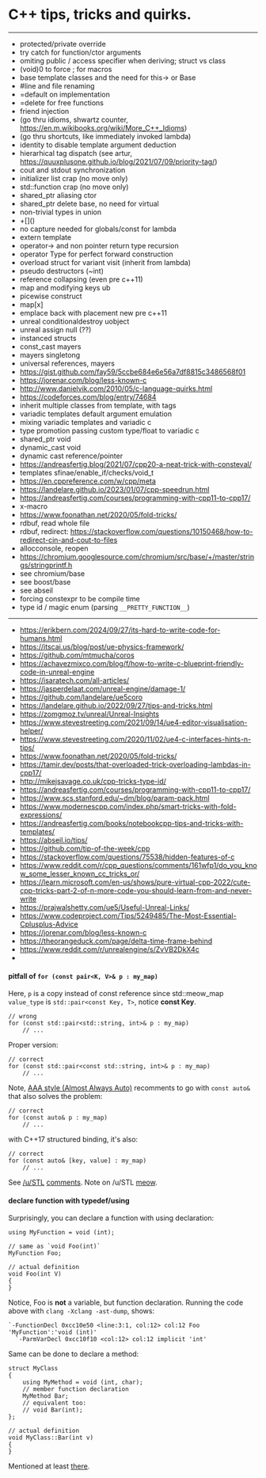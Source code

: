 # C++ tips, tricks and quirks.

-----------------------------------------------------------

- protected/private override
- try catch for function/ctor arguments
- omiting public / access specifier when deriving; struct vs class
- (void)0 to force ; for macros
- base template classes and the need for this-> or Base
- #line and file renaming
- =default on implementation
- =delete for free functions
- friend injection
- (go thru idioms, shwartz counter, https://en.m.wikibooks.org/wiki/More_C++_Idioms)
- (go thru shortcuts, like immediately invoked lambda)
- identity to disable template argument deduction
- hierarhical tag dispatch (see artur, https://quuxplusone.github.io/blog/2021/07/09/priority-tag/)
- cout and stdout synchronization
- initializer list crap (no move only)
- std::function crap (no move only)
- shared_ptr aliasing ctor
- shared_ptr delete base, no need for virtual
- non-trivial types in union
- +\[]()
- no capture needed for globals/const for lambda
- extern template
- operator-> and non pointer return type recursion
- operator Type for perfect forward construction
- overload struct for variant visit (inherit from lambda)
- pseudo destructors (~int)
- reference collapsing (even pre c++11)
- map and modifying keys ub
- picewise construct
- map[x]
- emplace back with placement new pre c++11
- unreal conditionaldestroy uobject
- unreal assign null (??)
- instanced structs
- const_cast mayers
- mayers singletong
- universal references, mayers
- https://gist.github.com/fay59/5ccbe684e6e56a7df8815c3486568f01
- https://jorenar.com/blog/less-known-c
- http://www.danielvik.com/2010/05/c-language-quirks.html
- https://codeforces.com/blog/entry/74684
- inherit multiple classes from template, with tags
- variadic templates default argument emulation
- mixing variadic templates and variadic c
- type promotion passing custom type/float to variadic c
- shared_ptr void
- dynamic_cast void
- dynamic cast reference/pointer
- https://andreasfertig.blog/2021/07/cpp20-a-neat-trick-with-consteval/
- templates sfinae/enable_if/checks/void_t
- https://en.cppreference.com/w/cpp/meta
- https://landelare.github.io/2023/01/07/cpp-speedrun.html
- https://andreasfertig.com/courses/programming-with-cpp11-to-cpp17/
- x-macro
- https://www.foonathan.net/2020/05/fold-tricks/
- rdbuf, read whole file
- rdbuf, redirect: https://stackoverflow.com/questions/10150468/how-to-redirect-cin-and-cout-to-files
- allocconsole, reopen
- https://chromium.googlesource.com/chromium/src/base/+/master/strings/stringprintf.h
- see chromium/base
- see boost/base
- see abseil
- forcing constexpr to be compile time
- type id / magic enum (parsing `__PRETTY_FUNCTION__`)

-----------------------------------------------------------

- https://erikbern.com/2024/09/27/its-hard-to-write-code-for-humans.html
- https://itscai.us/blog/post/ue-physics-framework/
- https://github.com/mtmucha/coros
- https://achavezmixco.com/blog/f/how-to-write-c-blueprint-friendly-code-in-unreal-engine
- https://isaratech.com/all-articles/
- https://jasperdelaat.com/unreal-engine/damage-1/
- https://github.com/landelare/ue5coro
- https://landelare.github.io/2022/09/27/tips-and-tricks.html
- https://zomgmoz.tv/unreal/Unreal-Insights
- https://www.stevestreeting.com/2021/09/14/ue4-editor-visualisation-helper/
- https://www.stevestreeting.com/2020/11/02/ue4-c-interfaces-hints-n-tips/
- https://www.foonathan.net/2020/05/fold-tricks/
- https://tamir.dev/posts/that-overloaded-trick-overloading-lambdas-in-cpp17/
- http://mikejsavage.co.uk/cpp-tricks-type-id/
- https://andreasfertig.com/courses/programming-with-cpp11-to-cpp17/
- https://www.scs.stanford.edu/~dm/blog/param-pack.html
- https://www.modernescpp.com/index.php/smart-tricks-with-fold-expressions/
- https://andreasfertig.com/books/notebookcpp-tips-and-tricks-with-templates/
- https://abseil.io/tips/
- https://github.com/tip-of-the-week/cpp
- https://stackoverflow.com/questions/75538/hidden-features-of-c
- https://www.reddit.com/r/cpp_questions/comments/161wfp1/do_you_know_some_lesser_known_cc_tricks_or/
- https://learn.microsoft.com/en-us/shows/pure-virtual-cpp-2022/cute-cpp-tricks-part-2-of-n-more-code-you-should-learn-from-and-never-write
- https://prajwalshetty.com/ue5/Useful-Unreal-Links/
- https://www.codeproject.com/Tips/5249485/The-Most-Essential-Cplusplus-Advice
- https://jorenar.com/blog/less-known-c
- https://theorangeduck.com/page/delta-time-frame-behind
- https://www.reddit.com/r/unrealengine/s/ZvVB2DkX4c
- 

#### pitfall of `for (const pair<K, V>& p : my_map)`

Here, `p` is a copy instead of const reference since std::meow_map `value_type`
is `std::pair<const Key, T>`, notice **const Key**.

```
// wrong
for (const std::pair<std::string, int>& p : my_map)
    // ...
```

Proper version:

```
// correct
for (const std::pair<const std::string, int>& p : my_map)
    // ...
```

Note, [AAA style (Almost Always Auto)](https://herbsutter.com/2013/08/12/gotw-94-solution-aaa-style-almost-always-auto/)
recomments to go with `const auto&` that also solves the problem:

```
// correct
for (const auto& p : my_map)
    // ...
```

with C++17 structured binding, it's also:

```
// correct
for (const auto& [key, value] : my_map)
    // ...
```

See [/u/STL](https://www.reddit.com/user/STL/) [comments](https://www.reddit.com/r/cpp/comments/1fhncm2/comment/lndnk8m/?utm_source=share&utm_medium=web3x&utm_name=web3xcss&utm_term=1&utm_content=share_button). Note on /u/STL [meow](https://brevzin.github.io/c++/2023/03/14/prefer-views-meow/).

#### declare function with typedef/using

Surprisingly, you can declare a function with using declaration:

```
using MyFunction = void (int);

// same as `void Foo(int)`
MyFunction Foo;

// actual definition
void Foo(int V)
{
}
```
Notice, Foo is **not** a variable, but function declaration.
Running the code above with `clang -Xclang -ast-dump`, shows:

```
`-FunctionDecl 0xcc10e50 <line:3:1, col:12> col:12 Foo 'MyFunction':'void (int)'
  `-ParmVarDecl 0xcc10f10 <col:12> col:12 implicit 'int'
```

Same can be done to declare a method:

```
struct MyClass
{
    using MyMethod = void (int, char);
    // member function declaration
    MyMethod Bar;
    // equivalent too:
    // void Bar(int);
};

// actual definition
void MyClass::Bar(int v)
{
}
```

Mentioned at least [there](https://www.reddit.com/r/C_Programming/comments/2pkwvf/comment/cmxlx0e/?utm_source=share&utm_medium=web3x&utm_name=web3xcss&utm_term=1&utm_content=share_button).